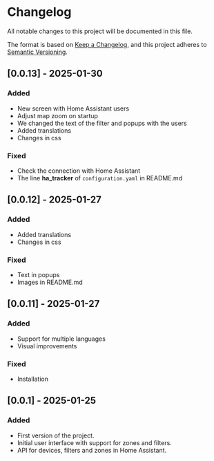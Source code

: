 # Changelog

All notable changes to this project will be documented in this file.

The format is based on [Keep a Changelog](https://keepachangelog.com/en/1.0.0/),
and this project adheres to [Semantic Versioning](https://semver.org/).


## [0.0.13] - 2025-01-30

### Added
- New screen with Home Assistant users
- Adjust map zoom on startup
- We changed the text of the filter and popups with the users
- Added translations
- Changes in css

### Fixed
- Check the connection with Home Assistant
- The line **ha_tracker** of `configuration.yaml` in README.md


## [0.0.12] - 2025-01-27

### Added
- Added translations
- Changes in css

### Fixed
- Text in popups
- Images in README.md


## [0.0.11] - 2025-01-27

### Added
- Support for multiple languages
- Visual improvements

### Fixed
- Installation


## [0.0.1] - 2025-01-25

### Added
- First version of the project.
- Initial user interface with support for zones and filters.
- API for devices, filters and zones in Home Assistant.
